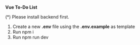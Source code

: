 **Vue To-Do List**

(\*) Please install backend first.

1. Create a new **.env** file using the **.env.example** as template
2. Run npm i
3. Run npm run dev

